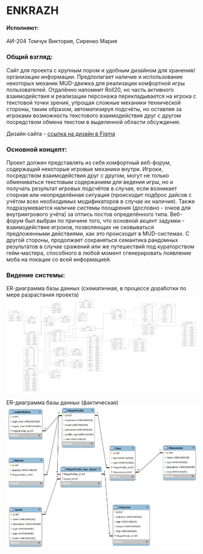 # ENKRAZH

#### Исполняют:
АИ-204 Томчук Виктория, Сиренко Мария

### Общий взгляд:
Сайт для проекта с крупным лором и удобным дизайном для хранения/организации информации. Предполагает наличие и использование некоторых механик MUD-движка для реализации комфортной игры пользователей. Отдалённо напомнит Roll20, но часть активного взаимодействия и реализации персонажа перекладывается на игрока с текстовой точки зрения, упрощая сложные механики технической стороны, таким образом, автоматизируя подсчёты, но оставляя за игроками возможность текстового взаимодействия друг с другом посредством обмена текстом в выделенной области обсуждения.
<br>

Дизайн сайта - [ссылка на дизайн в Figma](https://www.figma.com/file/TbyXTOp9p2Jx3hBCKg4Oic/enkr?node-id=0%3A1) <br>

### Основной концепт:
Проект должен представлять из себя комфортный веб-форум, содержащий некоторые игровые механики внутри. Игроки, посредством взаимодействия друг с другом, могут не только обмениваться текстовым содержанием для ведения игры, но и получать результат игровых подсчётов в случае, если возникает спорная или неопределённая ситуация (происходит подброс дайсов с учётом всех необходимых модификаторов в случае их наличия). Также подразумевается наличие системы поощрения (дословно - очков для внутриигрового учёта) за отпись постов определённого типа. Веб-форум был выбран по причине того, что основной акцент задумки - взаимодействие игроков, позволяющих не сковываться предложенными действиями, как это происходит в MUD-системах. С другой стороны, продолжает сохраняться семантика рандомных результатов в случае сражений или же путешествий под кураторством гейм-мастера, способного в любой момент сгенерировать появление моба на локации со всей информацией. 

### Видение системы:
ER-диаграмма базы данных (схематичная, в процессе доработки по мере разрастания проекта)
![Диаграмма](https://github.com/rxndx/enkrazh/blob/main/img/photo_2022-04-19_14-48-04.jpg)

ER-диаграмма базы данных (фактическая)
![Диаграмма](https://github.com/rxndx/enkrazh/blob/main/img/photo_2022-05-01_21-25-19.jpg)
